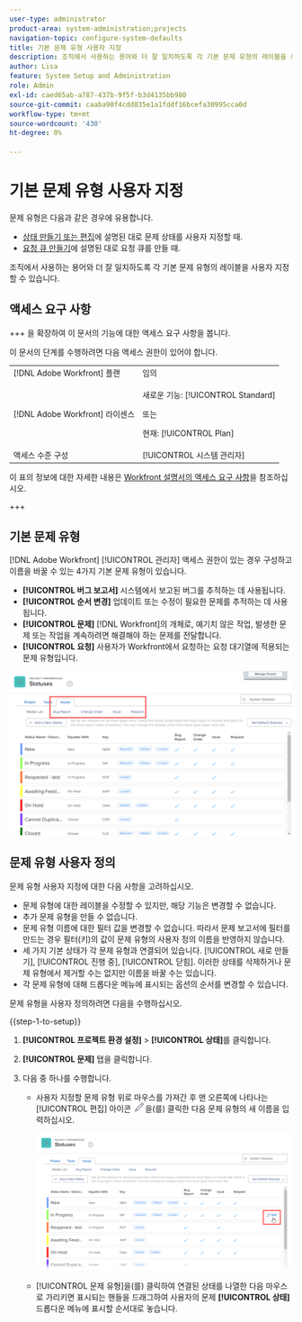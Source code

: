 ```yaml
---
user-type: administrator
product-area: system-administration;projects
navigation-topic: configure-system-defaults
title: 기본 문제 유형 사용자 지정
description: 조직에서 사용하는 용어와 더 잘 일치하도록 각 기본 문제 유형의 레이블을 사용자 지정할 수 있습니다. 문제 유형은 문제 상태를 사용자 정의하고 요청 대기열을 만드는 데 유용합니다.
author: Lisa
feature: System Setup and Administration
role: Admin
exl-id: caed65ab-a787-437b-9f5f-b3d4135bb980
source-git-commit: caaba90f4cdd835e1a1fddf16bcefa30995cca0d
workflow-type: tm+mt
source-wordcount: '430'
ht-degree: 0%

---
```


# 기본 문제 유형 사용자 지정

문제 유형은 다음과 같은 경우에 유용합니다.

* [상태 만들기 또는 편집](../../../administration-and-setup/customize-workfront/creating-custom-status-and-priority-labels/create-or-edit-a-status.md)에 설명된 대로 문제 상태를 사용자 지정할 때.
* [요청 큐 만들기](../../../manage-work/requests/create-and-manage-request-queues/create-request-queue.md)에 설명된 대로 요청 큐를 만들 때.

조직에서 사용하는 용어와 더 잘 일치하도록 각 기본 문제 유형의 레이블을 사용자 지정할 수 있습니다.

## 액세스 요구 사항

+++ 을 확장하여 이 문서의 기능에 대한 액세스 요구 사항을 봅니다.

이 문서의 단계를 수행하려면 다음 액세스 권한이 있어야 합니다.

<table style="table-layout:auto"> 
 <col> 
 <col> 
 <tbody> 
  <tr> 
   <td role="rowheader">[!DNL Adobe Workfront] 플랜</td> 
   <td>임의</td> 
  </tr> 
  <tr> 
   <td role="rowheader">[!DNL Adobe Workfront] 라이센스</td> 
   <td><p>새로운 기능: [!UICONTROL Standard]</p>
   또는
   <p>현재: [!UICONTROL Plan]</p>
   </td> 
  </tr>
  <tr>
   <td role="rowheader">액세스 수준 구성</td> 
   <td>[!UICONTROL 시스템 관리자]</td>
  </tr> 
 </tbody> 
</table>

이 표의 정보에 대한 자세한 내용은 [Workfront 설명서의 액세스 요구 사항](/help/quicksilver/administration-and-setup/add-users/access-levels-and-object-permissions/access-level-requirements-in-documentation.md)을 참조하십시오.

+++

## 기본 문제 유형

[!DNL Adobe Workfront] [!UICONTROL 관리자] 액세스 권한이 있는 경우 구성하고 이름을 바꿀 수 있는 4가지 기본 문제 유형이 있습니다.

* **[!UICONTROL 버그 보고서]** 시스템에서 보고된 버그를 추적하는 데 사용됩니다.
* **[!UICONTROL 순서 변경]** 업데이트 또는 수정이 필요한 문제를 추적하는 데 사용됩니다.
* **[!UICONTROL 문제]** [!DNL Workfront]의 개체로, 예기치 않은 작업, 발생한 문제 또는 작업을 계속하려면 해결해야 하는 문제를 전달합니다.
* **[!UICONTROL 요청]** 사용자가 Workfront에서 요청하는 요청 대기열에 적용되는 문제 유형입니다.

![](assets/default-issue-types.png)

## 문제 유형 사용자 정의

문제 유형 사용자 지정에 대한 다음 사항을 고려하십시오.

* 문제 유형에 대한 레이블을 수정할 수 있지만, 해당 기능은 변경할 수 없습니다.
* 추가 문제 유형을 만들 수 없습니다.
* 문제 유형 이름에 대한 필터 값을 변경할 수 없습니다. 따라서 문제 보고서에 필터를 만드는 경우 필터(키)의 값이 문제 유형의 사용자 정의 이름을 반영하지 않습니다.
* 세 가지 기본 상태가 각 문제 유형과 연결되어 있습니다. [!UICONTROL 새로 만들기], [!UICONTROL 진행 중], [!UICONTROL 닫힘]. 이러한 상태를 삭제하거나 문제 유형에서 제거할 수는 없지만 이름을 바꿀 수는 있습니다.
* 각 문제 유형에 대해 드롭다운 메뉴에 표시되는 옵션의 순서를 변경할 수 있습니다.

문제 유형을 사용자 정의하려면 다음을 수행하십시오.

{{step-1-to-setup}}

1. **[!UICONTROL 프로젝트 환경 설정]** > **[!UICONTROL 상태]**&#x200B;를 클릭합니다.

1. **[!UICONTROL 문제]** 탭을 클릭합니다.
1. 다음 중 하나를 수행합니다.

   * 사용자 지정할 문제 유형 위로 마우스를 가져간 후 맨 오른쪽에 나타나는 [!UICONTROL 편집] 아이콘 ![](assets/edit-icon.png)을(를) 클릭한 다음 문제 유형의 새 이름을 입력하십시오.

     ![](assets/customize-issue-type.png)

   * [!UICONTROL 문제 유형]을(를) 클릭하여 연결된 상태를 나열한 다음 마우스로 가리키면 표시되는 핸들을 드래그하여 사용자의 문제 **[!UICONTROL 상태]** 드롭다운 메뉴에 표시할 순서대로 놓습니다.
